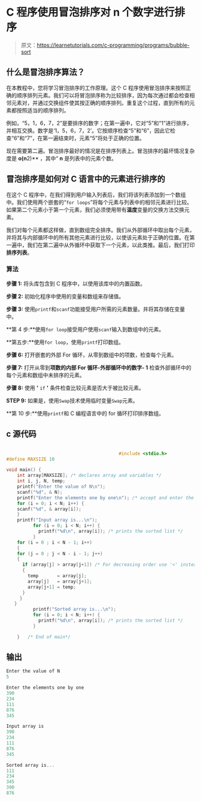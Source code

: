# C 程序使用冒泡排序对 n 个数字进行排序

> 原文：<https://learnetutorials.com/c-programming/programs/bubble-sort>

## 什么是冒泡排序算法？

在本教程中，您将学习冒泡排序的工作原理。这个 C 程序使用冒泡排序来按照正确的顺序排列元素。我们可以将冒泡排序称为比较排序，因为每次通过都会检查相邻元素对，并通过交换组件使其按正确的顺序排列。重复这个过程，直到所有的元素都按照适当的顺序排列。

例如，“5，1，6，7，2”是要排序的数字；在第一遍中，它对“5”和“1”进行排序，并相互交换。数字是‘1，5，6，7，2’。它按顺序检查“5”和“6”，因此它检查“6”和“7”，在第一遍结束时，元素“5”将处于正确的位置。

现在需要第二遍。冒泡排序最好的情况是在排序列表上。冒泡排序的最坏情况复杂度是 **o(n**2)** ，其中“ **n** 是列表中的元素个数。

## 冒泡排序是如何对 C 语言中的元素进行排序的

在这个 C 程序中，在我们得到用户输入列表后，我们将该列表添加到一个数组中。我们使用两个嵌套的“`for loops`”将每个元素与列表中的相邻元素进行比较。如果第二个元素小于第一个元素，我们必须使用带有**温度**变量的交换方法交换元素。

我们对每个元素都这样做，直到数组完全排序。我们从外部循环中取出每个元素，并将其与内部循环中的所有其他元素进行比较，以使该元素处于正确的位置。在第一遍中，我们在第二遍中从外循环中获取下一个元素，以此类推。最后，我们打印**排序列表**。

### 算法

**步骤 1:** 将头库包含到 C 程序中，以使用该库中的内置函数。

**步骤 2:** 初始化程序中使用的变量和数组来存储值。

**步骤 3:** 使用`printf`和`scanf`功能接受用户所需的元素数量。并将其存储在变量中。

**第 4 步:**使用`for loop`接受用户使用`scanf`输入到数组中的元素。

**第五步:**使用`for loop`，使用`printf`打印数组。

**步骤 6:** 打开嵌套的外部 For 循环，从零到数组中的项数，检查每个元素。

**步骤 7:** 打开从零到**项数的内部 For 循环-外部循环中的数字- 1** 检查外部循环中的每个元素和数组中未排序的元素。

**步骤 8:** 使用 **'** `if` **'** 条件检查比较元素是否大于被比较元素。

**STEP 9:** 如果是，使用`Swap`技术使用临时变量`Swap`元素。

**第 10 步:**使用`printf`和 C 编程语言中的 for 循环打印排序数组。

## c 源代码

```c

                                          #include <stdio.h>
#define MAXSIZE 10

void main() {
    int array[MAXSIZE]; /* declares array and variables */
    int i, j, N, temp;
    printf("Enter the value of N\n");
    scanf("%d", & N);
    printf("Enter the elements one by one\n"); /* accept and enter the list elements into a array  */
    for (i = 0; i < N; i++) {
    scanf("%d", & array[i]);
    }
    printf("Input array is...\n");
          for (i = 0; i < N; i++) {
            printf("%d\n", array[i]); /* prints the sorted list */
          }
    for (i = 0 ; i < N - 1; i++)
    {
    for (j = 0 ; j < N - i - 1; j++)
    {
      if (array[j] > array[j+1]) /* For decreasing order use '<' instead of '>' */
      {
        temp       = array[j];
        array[j]   = array[j+1];
        array[j+1] = temp;
      }
     }
   }
          printf("Sorted array is...\n");
          for (i = 0; i < N; i++) {
            printf("%d\n", array[i]); /* prints the sorted list */
          }

    }   /* End of main*/

```

## 输出

```c
Enter the value of N
5

Enter the elements one by one
390
234
111
876
345

Input array is
390
234
111
876
345

Sorted array is...
111
234
345
390
876
```
